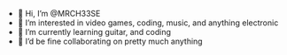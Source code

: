- 👋 Hi, I’m @MRCH33SE
- 👀 I’m interested in video games, coding, music, and anything electronic
- 🌱 I’m currently learning guitar, and coding
- 💞️ I’d be fine collaborating on pretty much anything

<!---
MRCH33SE/MRCH33SE is a ✨ special ✨ repository because its `README.md` (this file) appears on your GitHub profile.
You can click the Preview link to take a look at your changes.
--->
